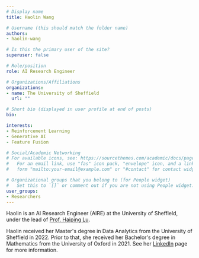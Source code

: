 ```yaml
---
# Display name
title: Haolin Wang

# Username (this should match the folder name)
authors:
- haolin-wang

# Is this the primary user of the site?
superuser: false

# Role/position
role: AI Research Engineer

# Organizations/Affiliations
organizations:
- name: The University of Sheffield
  url: ""

# Short bio (displayed in user profile at end of posts)
bio: 

interests:
- Reinforcement Learning
- Generative AI
- Feature Fusion

# Social/Academic Networking
# For available icons, see: https://sourcethemes.com/academic/docs/page-builder/#icons
#   For an email link, use "fas" icon pack, "envelope" icon, and a link in the
#   form "mailto:your-email@example.com" or "#contact" for contact widget.

# Organizational groups that you belong to (for People widget)
#   Set this to `[]` or comment out if you are not using People widget.
user_groups:
- Researchers
---
```


Haolin is an AI Research Engineer (AIRE) at the University of Sheffield, under the lead of [Prof. Haiping Lu](https://haipinglu.github.io).

Haolin received her Master's degree in Data Analytics from the University of Sheffield in 2022. Prior to that, she received her Bachelor's degree in Mathematics from the University of Oxford in 2021. See her [LinkedIn](https://www.linkedin.com/in/haolin-wang-26aa6b179/) page for more information. 
